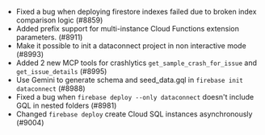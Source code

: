- Fixed a bug when deploying firestore indexes failed due to broken index comparison logic (#8859)
- Added prefix support for multi-instance Cloud Functions extension parameters. (#8911)
- Make it possible to init a dataconnect project in non interactive mode (#8993)
- Added 2 new MCP tools for crashlytics `get_sample_crash_for_issue` and `get_issue_details` (#8995)
- Use Gemini to generate schema and seed_data.gql in `firebase init dataconnect` (#8988)
- Fixed a bug when `firebase deploy --only dataconnect` doesn't include GQL in nested folders (#8981)
- Changed `firebase deploy` create Cloud SQL instances asynchronously (#9004)

